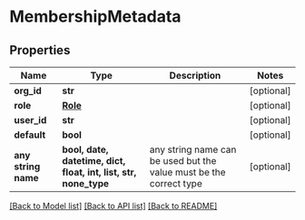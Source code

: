 # MembershipMetadata


## Properties
Name | Type | Description | Notes
------------ | ------------- | ------------- | -------------
**org_id** | **str** |  | [optional] 
**role** | [**Role**](Role.md) |  | [optional] 
**user_id** | **str** |  | [optional] 
**default** | **bool** |  | [optional] 
**any string name** | **bool, date, datetime, dict, float, int, list, str, none_type** | any string name can be used but the value must be the correct type | [optional]

[[Back to Model list]](../README.md#documentation-for-models) [[Back to API list]](../README.md#documentation-for-api-endpoints) [[Back to README]](../README.md)


